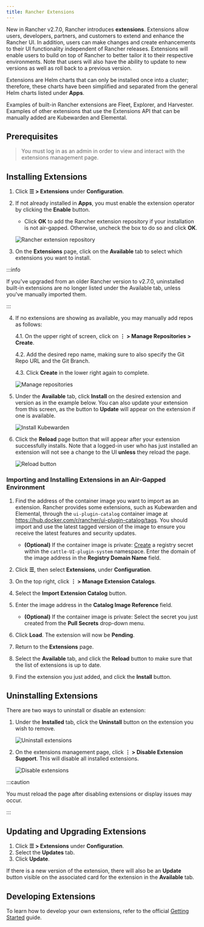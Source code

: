 ```yaml
---
title: Rancher Extensions
---
```


New in Rancher v2.7.0, Rancher introduces **extensions**. Extensions allow users, developers, partners, and customers to extend and enhance the Rancher UI. In addition, users can make changes and create enhancements to their UI functionality independent of Rancher releases. Extensions will enable users to build on top of Rancher to better tailor it to their respective environments. Note that users will also have the ability to update to new versions as well as roll back to a previous version.

Extensions are Helm charts that can only be installed once into a cluster; therefore, these charts have been simplified and separated from the general Helm charts listed under **Apps**.

Examples of built-in Rancher extensions are Fleet, Explorer, and Harvester. Examples of other extensions that use the Extensions API that can be manually added are Kubewarden and Elemental.

## Prerequisites

> You must log in as an admin in order to view and interact with the extensions management page.

## Installing Extensions

1. Click **☰ > Extensions** under **Configuration**.

2. If not already installed in **Apps**, you must enable the extension operator by clicking the **Enable** button.

    - Click **OK** to add the Rancher extension repository if your installation is not air-gapped. Otherwise, uncheck the box to do so and click **OK**.

    ![Rancher extension repository](/img/add-rancher-extension-repo.png)

3. On the **Extensions** page, click on the **Available** tab to select which extensions you want to install.

:::info

If you've upgraded from an older Rancher version to v2.7.0, uninstalled built-in extensions are no longer listed under the Available tab, unless you've manually imported them.

:::
<br/>

4. If no extensions are showing as available, you may manually add repos as follows:

    4.1. On the upper right of screen, click on **⋮ > Manage Repositories > Create**.

    4.2. Add the desired repo name, making sure to also specify the Git Repo URL and the Git Branch.

    4.3. Click **Create** in the lower right again to complete.

    ![Manage repositories](/img/manage-repos.png)

5. Under the **Available** tab, click **Install** on the desired extension and version as in the example below. You can also update your extension from this screen, as the button to **Update** will appear on the extension if one is available.

    ![Install Kubewarden](/img/install-kubewarden.png)

6. Click the **Reload** page button that will appear after your extension successfully installs. Note that a logged-in user who has just installed an extension will not see a change to the UI **unless** they reload the page.

    ![Reload button](/img/reload-button.png)

### Importing and Installing Extensions in an Air-Gapped Environment

1. Find the address of the container image you want to import as an extension. Rancher provides some extensions, such as Kubewarden and Elemental, through the `ui-plugin-catalog` container image at https://hub.docker.com/r/rancher/ui-plugin-catalog/tags. You should import and use the latest tagged version of the image to ensure you receive the latest features and security updates.

    * **(Optional)** If the container image is private: [Create](../how-to-guides/new-user-guides/kubernetes-resources-setup/secrets.md) a registry secret within the `cattle-UI-plugin-system` namespace. Enter the domain of the image address in the **Registry Domain Name** field.

1. Click **☰**, then select **Extensions**, under **Configuration**.

1. On the top right, click **⋮ > Manage Extension Catalogs**.

1. Select the **Import Extension Catalog** button.

1. Enter the image address in the **Catalog Image Reference** field. 

    * **(Optional)** If the container image is private: Select the secret you just created from the **Pull Secrets** drop-down menu.

1. Click **Load**. The extension will now be **Pending**.

1. Return to the **Extensions** page.

1. Select the **Available** tab, and click the **Reload** button to make sure that the list of extensions is up to date.

1. Find the extension you just added, and click the **Install** button.

## Uninstalling Extensions

There are two ways to uninstall or disable an extension:

1. Under the **Installed** tab, click the **Uninstall** button on the extension you wish to remove.

    ![Uninstall extensions](/img/uninstall-extension.png)

1. On the extensions management page, click **⋮ > Disable Extension Support**. This will disable all installed extensions.

    ![Disable extensions](/img/disable-extension-support.png)

:::caution

You must reload the page after disabling extensions or display issues may occur.

:::

## Updating and Upgrading Extensions

1. Click **☰ > Extensions** under **Configuration**.
1. Select the **Updates** tab. 
1. Click **Update**.

If there is a new version of the extension, there will also be an **Update** button visible on the associated card for the extension in the **Available** tab.

## Developing Extensions

To learn how to develop your own extensions, refer to the official [Getting Started](https://rancher.github.io/dashboard/extensions/extensions-getting-started) guide.
